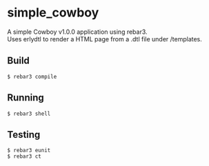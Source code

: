 simple_cowboy
=====
A simple Cowboy v1.0.0 application using rebar3.<br>
Uses erlydtl to render a HTML page from a .dtl file under /templates.

Build
-----
    $ rebar3 compile

Running
-----
    $ rebar3 shell

Testing
-----
    $ rebar3 eunit
    $ rebar3 ct

